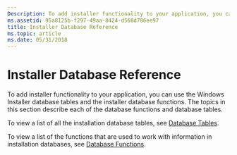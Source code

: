 ```yaml
---
Description: To add installer functionality to your application, you can use the Windows Installer database tables and the installer database functions. The topics in this section describe each of the database functions and database tables.
ms.assetid: 95a8125b-f297-49aa-8424-d568d786ee97
title: Installer Database Reference
ms.topic: article
ms.date: 05/31/2018
---
```


# Installer Database Reference

To add installer functionality to your application, you can use the Windows Installer database tables and the installer database functions. The topics in this section describe each of the database functions and database tables.

To view a list of all the installation database tables, see [Database Tables](database-tables.md).

To view a list of the functions that are used to work with information in installation databases, see [Database Functions](database-functions.md).

 

 



